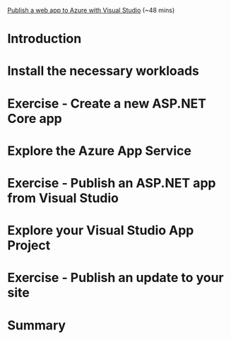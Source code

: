 [Publish a web app to Azure with Visual Studio](https://docs.microsoft.com/en-us/learn/modules/publish-azure-web-app-with-visual-studio/) (~48 mins)

# Introduction

# Install the necessary workloads

# Exercise - Create a new ASP.NET Core app

# Explore the Azure App Service

# Exercise - Publish an ASP.NET app from Visual Studio

# Explore your Visual Studio App Project

# Exercise - Publish an update to your site

# Summary
